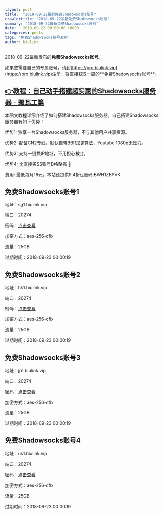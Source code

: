 ```yaml
---
layout: post
title:  "2018-09-22最新免费Shadowsocks账号"
crawlertitle: "2018-09-22最新免费Shadowsocks账号"
summary: "2018-09-22最新免费Shadowsocks账号"
date:   2018-09-22 00:00:00 +0800
categories: posts
tags: '免费Shadowsocks账号发布'
author: biulink
---
```


2018-09-22最新发布的**免费Shadowsocks账号**。

如果您需要自己的专属账号，请到[https://pro.biulink.vip](https://pro.biulink.vip)注册，将直接获取一周的**免费Shadowsocks账号**。

## [👉教程：自己动手搭建超实惠的Shadowsocks服务器 - 搬瓦工篇](https://github.com/Biulink/ShadowsocksTutorials/blob/master/%E6%95%99%E6%82%A8%E8%87%AA%E5%B7%B1%E5%8A%A8%E6%89%8B%E6%90%AD%E5%BB%BA%E8%B6%85%E5%AE%9E%E6%83%A0%E7%9A%84Shadowsocks%E6%9C%8D%E5%8A%A1%E5%99%A8%20-%20%E6%90%AC%E7%93%A6%E5%B7%A5%E7%AF%87.md)
  
  本图文教程详细介绍了如何搭建Shadowsocks服务器。自己搭建Shadowsocks服务器有如下优势：

  优势1: 独享一台Shadowsocks服务器，不与其他用户共享资源。

  优势2: 配备CN2专线，默认自带BBR加速算法，Youtube 1080p无压力。

  优势3: 支持一键换IP地址，不用担心被封。

  优势4: 比直接买SS账号B格略高 🙂

  费用: 最低每月16元，本站还提供9.4折优惠码:BWH1ZBPVK  
## 免费Shadowsocks账号1

地址：sg1.biulink.vip

端口：20274

密码：[点击查看](https://github.com/Biulink/ShadowsocksTutorials/blob/master/publish/2018-09-22%E6%9C%80%E6%96%B0%E5%85%8D%E8%B4%B9Shadowsocks%E8%B4%A6%E5%8F%B7.md)

加密方式：aes-256-cfb

流量：25GB

过期时间：2018-09-23 00:00:19

## 免费Shadowsocks账号2

地址：hk1.biulink.vip

端口：20274

密码：[点击查看](https://github.com/Biulink/ShadowsocksTutorials/blob/master/publish/2018-09-22%E6%9C%80%E6%96%B0%E5%85%8D%E8%B4%B9Shadowsocks%E8%B4%A6%E5%8F%B7.md)

加密方式：aes-256-cfb

流量：25GB

过期时间：2018-09-23 00:00:19

## 免费Shadowsocks账号3

地址：jp1.biulink.vip

端口：20274

密码：[点击查看](https://github.com/Biulink/ShadowsocksTutorials/blob/master/publish/2018-09-22%E6%9C%80%E6%96%B0%E5%85%8D%E8%B4%B9Shadowsocks%E8%B4%A6%E5%8F%B7.md)

加密方式：aes-256-cfb

流量：25GB

过期时间：2018-09-23 00:00:19

## 免费Shadowsocks账号4

地址：us1.biulink.vip

端口：20274

密码：[点击查看](https://github.com/Biulink/ShadowsocksTutorials/blob/master/publish/2018-09-22%E6%9C%80%E6%96%B0%E5%85%8D%E8%B4%B9Shadowsocks%E8%B4%A6%E5%8F%B7.md)

加密方式：aes-256-cfb

流量：25GB

过期时间：2018-09-23 00:00:19

